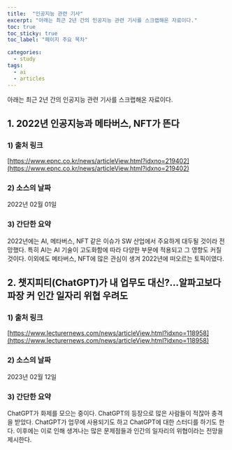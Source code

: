 ```yaml
---
title:  "인공지능 관련 기사"
excerpt: "아래는 최근 2년 간의 인공지능 관련 기사를 스크랩해온 자료이다."
toc: true
toc_sticky: true
toc_label: "페이지 주요 목차"

categories:
  - study
tags:
  - ai
  - articles
---
```


아래는 최근 2년 간의 인공지능 관련 기사를 스크랩해온 자료이다.

## 1. 2022년 인공지능과 메타버스, NFT가 뜬다

### 1) 출처 링크
[https://www.epnc.co.kr/news/articleView.html?idxno=219402](https://www.epnc.co.kr/news/articleView.html?idxno=219402)

### 2) 소스의 날짜
2022년 02월 01일

### 3) 간단한 요약
2022년에는 AI, 메타버스, NFT 같은 이슈가 SW 산업에서 주요하게 대두될 것이라 전망했다. 특히 AI는 AI 기술이 고도화함에 따라 다양한 부문에 적용되고 그 영향도 커질 것이다. 이외에도 메타버스, NFT에 많은 관심이 생겨 2022년에 떠오르는 토픽이였다.

## 2. 챗지피티(ChatGPT)가 내 업무도 대신?...알파고보다 파장 커 인간 일자리 위협 우려도

### 1) 출처 링크
[https://www.lecturernews.com/news/articleView.html?idxno=118958](https://www.lecturernews.com/news/articleView.html?idxno=118958)

### 2) 소스의 날짜
2023년 02월 12일

### 3) 간단한 요약
ChatGPT가 화제를 모으는 중이다. ChatGPT의 등장으로 많은 사람들이 적잖아 충격을 받았다. ChatGPT가 업무에 사용되기도 하고 ChatGPT에 대한 스터디를 하기도 한다. 이후에는 이로 인해 생겨나는 많은 문제점들과 인간의 일자리의 위협이라는 전망을 제시한다.

